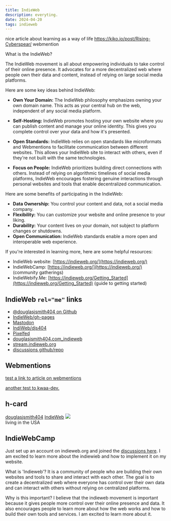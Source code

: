 ```yaml
---
title: IndieWeb
description: everyting.
date: 2024-04-20
tags: indieweb
---
```



nice article about learning as a way of life
https://kiko.io/post/Rising-Cyberspear/  webmention


What is the IndieWeb?

The IndieWeb movement is all about empowering individuals to take control of their online presence. It advocates for a more decentralized web where people own their data and content, instead of relying on large social media platforms.

Here are some key ideas behind IndieWeb:

* **Own Your Domain:**  The IndieWeb philosophy emphasizes owning your own domain name. This acts as your central hub on the web, independent of any social media platform.

* **Self-Hosting:** IndieWeb promotes hosting your own website where you can publish content and manage your online identity. This gives you complete control over your data and how it's presented.

* **Open Standards:** IndieWeb relies on open standards like microformats and Webmentions to facilitate communication between different websites. This allows your IndieWeb site to interact with others, even if they're not built with the same technologies. 

* **Focus on People:** IndieWeb prioritizes building direct connections with others. Instead of relying on algorithmic timelines of social media platforms, IndieWeb encourages fostering genuine interactions through personal websites and tools that enable decentralized communication.

Here are some benefits of participating in the IndieWeb:

* **Data Ownership:** You control your content and data, not a social media company.
* **Flexibility:** You can customize your website and online presence to your liking.
* **Durability:** Your content lives on your domain, not subject to platform changes or shutdowns.
* **Open Communication:** IndieWeb standards enable a more open and interoperable web experience.

If you're interested in learning more, here are some helpful resources:

* IndieWeb website: [https://indieweb.org/](https://indieweb.org/) 
* IndieWebCamp: [https://indieweb.org/](https://indieweb.org/) (community gatherings)
* IndieWebify.Me: [https://indieweb.org/Getting_Started](https://indieweb.org/Getting_Started) (guide to getting started)

## IndieWeb `rel="me"` links

- <a href="https://github.com/douglasjsmith404" rel="me">@douglasjsmith404 on Github</a>
- <a rel="me" href="https://douglasjsmith404.github.io/indieweb">IndieWeb/gh-pages</a>
- <a rel="me" href="https://mastodon.social/@douglasjsmith404">Mastodon</a>
- <a rel="me" href="https://douglasjsmith404.com/indieweb">IndiWeb/djs404</a>
- <a rel="me" href="https://pixelfed.social/i/web/profile/674611430338882406">Pixelfed</a>
- [douglasjsmith404.com_indieweb](https://indieweb.org/User:Douglasjsmith404.com_indieweb)
- [stream.indieweb.org](https://stream.indieweb.org/)
- [discussions github/repo](https://github.com/douglasjsmith404/douglasjsmith404.github.io/discussions/) 


## Webmentions

<link rel="webmention" href="https://webmention.io/douglasjsmith404.com_indieweb_/webmention" />
<link rel="webmention" href="https://webmention.io/douglasjsmith404.com/webmention" />
<link rel="pingback" href="https://webmention.io/douglasjsmith404.com/xmlrpc" />


[test a link to article on webmentions](https://mxb.dev/blog/using-webmentions-on-static-sites/)

[another test to kwaa-dev.](https://kwaa-dev.translate.goog/indieweb?_x_tr_sl=auto&_x_tr_tl=en-US&_x_tr_hl=en-US)

## h-card

<div class="h-card">
  <a class="p-name u-url"
     href="https://douglasjsmith404.com/indieweb" 
    >douglasjsmith404</a> 
  <a class="p-org h-card" 
     href="https://indieweb.org/"
     >IndieWeb</a>
  <img class="u-photo" src="/assets/me.png"/>
  <div class="p-country-name">living in the USA</div>
</div>




## IndieWebCamp
Just set up an account on indieweb.org and joined the [discussions here](https://indieweb.org/discuss). I am excited to learn more about the indiewieb and how to implement it on my website. 

What is 'Indieweb'? It is a community of people who are building their own websites and tools to share and interact with each other. The goal is to create a decentralized web where everyone has control over their own data and can interact with others without relying on centralized platforms.

Why is this important? I believe that the indieweb movement is important because it gives people more control over their online presence and data. It also encourages people to learn more about how the web works and how to build their own tools and services. I am excited to learn more about it.